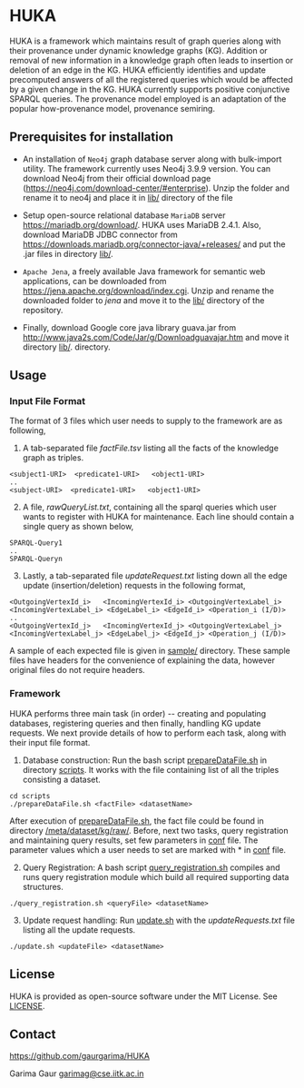 # HUKA

HUKA is a framework which maintains result of graph queries along  with their provenance under dynamic knowledge graphs (KG).
Addition or removal of new information in a knowledge graph often leads to insertion or deletion of an edge in the KG.
HUKA efficiently identifies and update precomputed answers of all the registered queries which would be affected by a given change in the KG.
HUKA currently supports positive conjunctive SPARQL queries. The provenance model employed is an
adaptation of the popular how-provenance model, provenance semiring. 

## Prerequisites for installation

 * An installation of `Neo4j` graph database server along with bulk-import utility. The framework currently uses
Neo4j 3.9.9 version. You can download Neo4j from their official download page (https://neo4j.com/download-center/#enterprise).
Unzip the folder and rename it to neo4j and place it in [lib/](lib/) directory of the file

 * Setup open-source relational database `MariaDB` server https://mariadb.org/download/. HUKA uses MariaDB 2.4.1. 
 Also, download MariaDB JDBC connector from https://downloads.mariadb.org/connector-java/+releases/ and put the .jar files in directory [lib/](lib/).

 * `Apache Jena`, a freely available Java framework for semantic web applications, can be downloaded from https://jena.apache.org/download/index.cgi. 
 Unzip and rename the downloaded folder to *jena* and move it to the [lib/](lib/) directory of the repository.

 * Finally, download Google core java library guava.jar from http://www.java2s.com/Code/Jar/g/Downloadguavajar.htm and move it directory [lib/](lib/).
 directory.

## Usage

### Input File Format

The format of 3 files which user needs to supply to the framework are as following,

1. A tab-separated file *factFile.tsv* listing all the facts of the knowledge graph as triples.
```
<subject1-URI>  <predicate1-URI>   <object1-URI>
..
<subject-URI>  <predicate1-URI>   <object1-URI>
```

2. A file, *rawQueryList.txt*, containing all the sparql queries which user wants to register with HUKA for maintenance. Each line should contain a single query as shown below,
```
SPARQL-Query1
..
SPARQL-Queryn
```

3. Lastly, a tab-separated file *updateRequest.txt* listing down all the edge update (insertion/deletion) requests in the following format,
```
<OutgoingVertexId_i>   <IncomingVertexId_i> <OutgoingVertexLabel_i>   <IncomingVertexLabel_i> <EdgeLabel_i> <EdgeId_i> <Operation_i (I/D)>
..
<OutgoingVertexId_j>   <IncomingVertexId_j> <OutgoingVertexLabel_j>   <IncomingVertexLabel_j> <EdgeLabel_j> <EdgeId_j> <Operation_j (I/D)>
```

A sample of each expected file is given in [sample/](sample/) directory. These sample files have headers for the convenience of explaining the data, however original files do not require headers.

### Framework

HUKA performs three main task (in order) -- creating and populating databases, registering queries and then finally, handling KG update requests.
We next provide details of how to perform each task, along with their input file format.

1. Database construction: Run the bash script [prepareDataFile.sh](test/sql/prepareDataFile.sh) in directory [scripts](scripts/). It works with the file containing list of all the triples consisting a dataset.
```
cd scripts
./prepareDataFile.sh <factFile> <datasetName>
```
After execution of  [prepareDataFile.sh](test/sql/prepareDataFile.sh), the fact file could be found in directory [/meta/dataset/kg/raw/]([/meta/dataset/kg/raw/). Before, next two tasks, query registration and maintaining query results, set few parameters in [conf](conf) file. The parameter values which a user needs to set are marked with * in [conf](conf) file.

2. Query Registration: A bash script [query_registration.sh](query_registration.sh) compiles and runs query registration module which build all required supporting data structures.
```
./query_registration.sh <queryFile> <datasetName>
```

3. Update request handling: Run [update.sh](update.sh) with the *updateRequests.txt* file listing all the update requests.
```
./update.sh <updateFile> <datasetName>
```

## License

HUKA is provided as open-source software under the MIT License. See [LICENSE](LICENSE).

## Contact

https://github.com/gaurgarima/HUKA

Garima Gaur <garimag@cse.iitk.ac.in>

